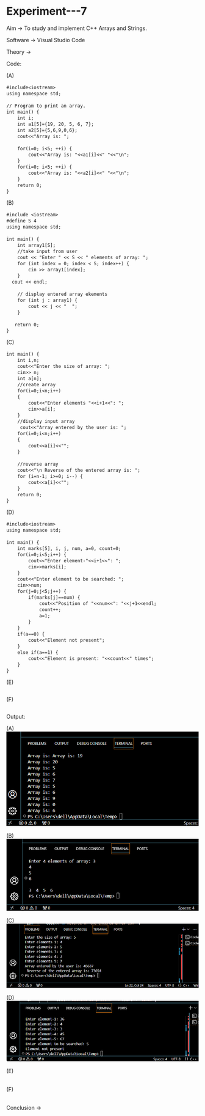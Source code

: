# Experiment---7

Aim -> To study and implement C++ Arrays and Strings. <br> 

Software -> Visual Studio Code <br> 

Theory -> <br> 

Code: <br> 

(A) <br> 
```
#include<iostream>
using namespace std; 

// Program to print an array. 
int main() {
    int i;
    int a1[5]={19, 20, 5, 6, 7};
    int a2[5]={5,6,9,0,6};
    cout<<"Array is: ";

    for(i=0; i<5; ++i) {
        cout<<"Array is: "<<a1[i]<<" "<<"\n";
    }
    for(i=0; i<5; ++i) {
        cout<<"Array is: "<<a2[i]<<" "<<"\n";
    }
    return 0;
}
```
(B) <br> 
```
#include <iostream>
#define S 4
using namespace std;

int main() {
    int array1[S];
    //take input from user
    cout << "Enter " << S << " elements of array: ";
    for (int index = 0; index < S; index++) {
        cin >> array1[index];
    }
  cout << endl;

    // display entered array ekements
    for (int j : array1) {
        cout << j << "  ";
    }

   return 0;
}

```
(C) <br>
```
int main() {
    int i,n;
    cout<<"Enter the size of array: ";
    cin>> n;
    int a[n]; 
    //create array
    for(i=0;i<n;i++)
    {
        cout<<"Enter elements "<<i+1<<": ";
        cin>>a[i];
    }
    //display input array
     cout<<"Array entered by the user is: ";
    for(i=0;i<n;i++)
    {
        cout<<a[i]<<"";
    }

    //reverse array
    cout<<"\n Reverse of the entered array is: "; 
    for (i=n-1; i>=0; i--) {
        cout<<a[i]<<"";
    }
    return 0; 
}
```
(D) <br> 
```
#include<iostream>
using namespace std;

int main() {
    int marks[5], i, j, num, a=0, count=0;
    for(i=0;i<5;i++) {
        cout<<"Enter element-"<<i+1<<": ";
        cin>>marks[i];
    }
    cout<<"Enter element to be searched: ";
    cin>>num;
    for(j=0;j<5;j++) {
        if(marks[j]==num) {
            cout<<"Position of "<<num<<": "<<j+1<<endl;
            count++;
            a=1;
        }
    }
    if(a==0) {
        cout<<"Element not present";
    }
    else if(a==1) {
        cout<<"Element is present: "<<count<<" times";
    }
}

```
(E)<br>
```
```
(F)<br>
```

```

Output: <br> 

(A) <br> 
![](https://github.com/Shloka-Patel/Experiment---7/blob/main/Output_7A.png) <br> 

(B) <br> 
![](https://github.com/Shloka-Patel/Experiment---7/blob/main/Output_7B.png) <br> 

(C) <br> 
![](https://github.com/Shloka-Patel/Experiment---7/blob/main/Output_7C.png) <br> 

(D) <br> 
![](https://github.com/Shloka-Patel/Experiment---7/blob/main/Output_7D.png) <br> 

(E) <br> 
![]() <br> 

(F) <br> 
![]() <br> 

Conclusion -> <br> 
